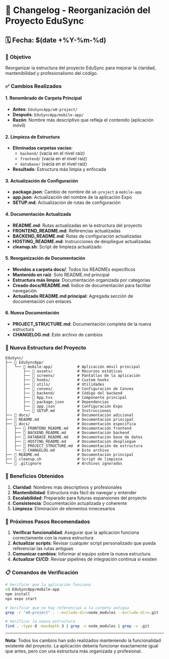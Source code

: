 # 📝 Changelog - Reorganización del Proyecto EduSync

## 🗓️ Fecha: $(date +%Y-%m-%d)

### 🎯 Objetivo
Reorganizar la estructura del proyecto EduSync para mejorar la claridad, mantenibilidad y profesionalismo del código.

### ✅ Cambios Realizados

#### 1. **Renombrado de Carpeta Principal**
- **Antes**: `EduSyncApp/a0-project/`
- **Después**: `EduSyncApp/mobile-app/`
- **Razón**: Nombre más descriptivo que refleja el contenido (aplicación móvil)

#### 2. **Limpieza de Estructura**
- **Eliminadas carpetas vacías**:
  - `backend/` (vacía en el nivel raíz)
  - `frontend/` (vacía en el nivel raíz)
  - `database/` (vacía en el nivel raíz)
- **Resultado**: Estructura más limpia y enfocada

#### 3. **Actualización de Configuración**
- **package.json**: Cambio de nombre de `a0-project` a `mobile-app`
- **app.json**: Actualización del nombre de la aplicación Expo
- **SETUP.md**: Actualización de rutas de configuración

#### 4. **Documentación Actualizada**
- **README.md**: Rutas actualizadas en la estructura del proyecto
- **FRONTEND_README.md**: Referencias actualizadas
- **BACKEND_README.md**: Rutas de configuración actualizadas
- **HOSTING_README.md**: Instrucciones de despliegue actualizadas
- **cleanup.sh**: Script de limpieza actualizado

#### 5. **Reorganización de Documentación**
- **Movidos a carpeta docs/**: Todos los READMEs específicos
- **Mantenido en raíz**: Solo README.md principal
- **Estructura más limpia**: Documentación organizada por categorías
- **Creado docs/README.md**: Índice de documentación para facilitar navegación
- **Actualizado README.md principal**: Agregada sección de documentación con enlaces

#### 6. **Nueva Documentación**
- **PROJECT_STRUCTURE.md**: Documentación completa de la nueva estructura
- **CHANGELOG.md**: Este archivo de cambios

### 📁 Nueva Estructura del Proyecto

```
EduSync/
├── 📁 EduSyncApp/
│   └── 📁 mobile-app/           # Aplicación móvil principal
│       ├── 📁 assets/           # Recursos estáticos
│       ├── 📁 screens/          # Pantallas de la aplicación
│       ├── 📁 hooks/            # Custom hooks
│       ├── 📁 utils/            # Utilidades
│       ├── 📁 convex/           # Configuración de Convex
│       ├── 📁 backend/          # Código del backend
│       ├── 📄 App.tsx           # Componente principal
│       ├── 📄 package.json      # Dependencias
│       ├── 📄 app.json          # Configuración Expo
│       └── 📄 SETUP.md          # Instrucciones
├── 📁 docs/                     # Documentación adicional
├── 📄 README.md                 # Documentación principal
├── 📁 docs/                     # Documentación específica
│   ├── 📄 FRONTEND_README.md    # Documentación frontend
│   ├── 📄 BACKEND_README.md     # Documentación backend
│   ├── 📄 DATABASE_README.md    # Documentación base de datos
│   ├── 📄 HOSTING_README.md     # Documentación despliegue
│   ├── 📄 PROJECT_STRUCTURE.md  # Documentación de estructura
│   └── 📄 CHANGELOG.md          # Este archivo
├── 📄 README.md                 # Documentación principal
├── 📄 cleanup.sh                # Script de limpieza
└── 📄 .gitignore                # Archivos ignorados
```

### 🎯 Beneficios Obtenidos

1. **Claridad**: Nombres más descriptivos y profesionales
2. **Mantenibilidad**: Estructura más fácil de navegar y entender
3. **Escalabilidad**: Preparado para futuras expansiones del proyecto
4. **Consistencia**: Documentación actualizada y coherente
5. **Limpieza**: Eliminación de elementos innecesarios

### 🚀 Próximos Pasos Recomendados

1. **Verificar funcionalidad**: Asegurar que la aplicación funciona correctamente con la nueva estructura
2. **Actualizar scripts**: Revisar cualquier script personalizado que pueda referenciar las rutas antiguas
3. **Comunicar cambios**: Informar al equipo sobre la nueva estructura
4. **Actualizar CI/CD**: Revisar pipelines de integración continua si existen

### 📋 Comandos de Verificación

```bash
# Verificar que la aplicación funciona
cd EduSyncApp/mobile-app
npm install
npx expo start

# Verificar que no hay referencias a la carpeta antigua
grep -r "a0-project" . --exclude-dir=node_modules --exclude-dir=.git

# Verificar la nueva estructura
find . -type d -maxdepth 3 | grep -v node_modules | grep -v .git
```

---

**Nota**: Todos los cambios han sido realizados manteniendo la funcionalidad existente del proyecto. La aplicación debería funcionar exactamente igual que antes, pero con una estructura más organizada y profesional. 